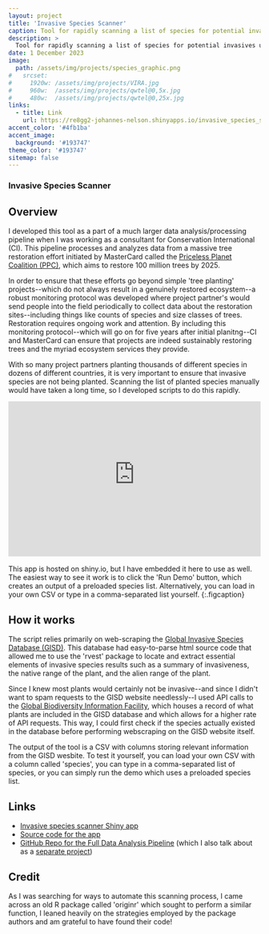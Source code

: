 ```yaml
---
layout: project
title: 'Invasive Species Scanner'
caption: Tool for rapidly scanning a list of species for potential invasives
description: >
  Tool for rapidly scanning a list of species for potential invasives using webscraping and API calls
date: 1 December 2023
image: 
  path: /assets/img/projects/species_graphic.png
#   srcset: 
#     1920w: /assets/img/projects/VIRA.jpg
#     960w:  /assets/img/projects/qwtel@0,5x.jpg
#     480w:  /assets/img/projects/qwtel@0,25x.jpg
links:
  - title: Link
    url: https://re8gg2-johannes-nelson.shinyapps.io/invasive_species_scanner/
accent_color: '#4fb1ba'
accent_image: 
  background: '#193747'
theme_color: '#193747'
sitemap: false
---
```

### Invasive Species Scanner

## Overview
I developed this tool as a part of a much larger data analysis/processing pipeline when
I was working as a consultant for Conservation International (CI). This pipeline processes
and analyzes data from a massive tree restoration effort initiated by MasterCard called
the [Priceless Planet Coalition (PPC)](https://www.priceless.com/pricelessplanetcoalition),
which aims to restore 100 million trees by 2025. 

In order to ensure that these efforts go beyond simple 'tree planting' projects--which do not
always result in a genuinely restored ecosystem--a robust monitoring protocol was developed 
where project partner's would send people into the field periodically to collect data about 
the restoration sites--including things like counts of species and size classes of trees. 
Restoration requires ongoing work and attention. By including this monitoring protocol--which 
will go on for five years after initial planitng--CI and MasterCard can ensure that projects 
are indeed sustainably restoring trees and the myriad ecosystem services they provide. 

With so many project partners planting thousands of different species in dozens of different
countries, it is very important to ensure that invasive species are not being planted. Scanning
the list of planted species manually would have taken a long time, so I developed scripts to do
this rapidly. 


<style>
.responsive-iframe-container {
  position: relative;
  padding-bottom: 56.25%; /* 16:9 Aspect Ratio */
  padding-top: 25px;
  height: 0;
}
.responsive-iframe-container iframe {
  position: absolute;
  top: 0;
  left: 0;
  width: 100%;
  height: 100%;
}
</style>

<div class="responsive-iframe-container">
  <iframe src="https://johannes-nelson.shinyapps.io/invasive_species_scanner/" frameborder="0"></iframe>
</div>
<br>
This app is hosted on shiny.io, but I have embedded it here to use as well. The easiest way to see it work is to 
click the 'Run Demo' button, which creates an output of a preloaded species list. Alternatively, you can load in 
your own CSV or type in a comma-separated list yourself.
{:.figcaption}

## How it works
The script relies primarily on web-scraping the [Global Invasive Species Database (GISD)](https://www.iucngisd.org/gisd/). 
This database had easy-to-parse html source code that allowed me to use the 'rvest' package to 
locate and extract essential elements of invasive species results such as a summary of invasiveness,
the native range of the plant, and the alien range of the plant. 

Since I knew most plants would certainly not be invasive--and since I didn't want to spam requests
to the GISD website needlessly--I used API calls to the [Global Biodiversity Information Facility](https://www.gbif.org/), 
which houses a record of what plants are included in the GISD database and which allows for a higher rate of API requests.
This way, I could first check if the species actually existed in the database before performing webscraping on the GISD
website itself.

The output of the tool is a CSV with columns storing relevant information from the GISD wesbite. To test it
yourself, you can load your own CSV with a column called 'species', you can type in a comma-separated list of 
species, or you can simply run the demo which uses a preloaded species list. 


## Links
* [Invasive species scanner Shiny app](https://johannes-nelson.shinyapps.io/invasive_species_scanner/)
* [Source code for the app](https://github.com/johannesnelson/PPC_Data_Analysis_Pipeline/blob/main/Scripts/inv_app/app.R)
* [GitHub Repo for the Full Data Analysis Pipeline](https://github.com/johannesnelson/PPC_Data_Analysis_Pipeline/) (which I also 
talk about as a [separate project](placeholder/))

## Credit
As I was searching for ways to automate this scanning process, I came across an old R package
called 'originr' which sought to perform a similar function, I leaned heavily on the strategies
employed by the package authors and am grateful to have found their code!